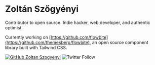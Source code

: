 # Zoltán Szőgyényi

Contributor to open source. Indie hacker, web developer, and authentic optimist.

Currently working on [https://github.com/flowbite](https://github.com/themesberg/flowbite), an open source component library built with Tailwind CSS.

[![GitHub Zoltan Szogyenyi](https://img.shields.io/github/followers/heychazza?label=follow&style=social)](https://github.com/zoltanszogyenyi)
![Twitter Follow](https://img.shields.io/twitter/follow/zoltanszogyenyi?style=social)
